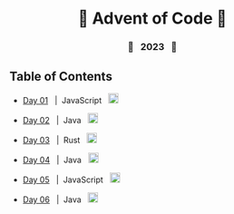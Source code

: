 <div align="center">
  <h1>🎄 Advent of Code 🎄</h1>
</div>

<div align="center">
  <h3>🌟&nbsp;&nbsp;&nbsp;2023&nbsp;&nbsp;&nbsp;🌟</h3>
</div>

## Table of Contents

- <a href="https://github.com/AndrewKohn/advent-of-code-2023/blob/master/01/day1-part1.js">Day 01</a>&nbsp;&nbsp;&nbsp;|&nbsp;&nbsp;JavaScript&nbsp;&nbsp;
  <img
    height="18px"
    src="https://cdn.jsdelivr.net/gh/devicons/devicon/icons/javascript/javascript-original.svg"
    alt="javascript icon"
    title="JavaScript"
  />

- <a href="https://github.com/AndrewKohn/advent-of-code-2023/blob/master/02/DayTwoPartOne.java">Day 02</a>&nbsp;&nbsp;&nbsp;|&nbsp;&nbsp;Java&nbsp;&nbsp;
  <img
    height="18px"
    src="https://cdn.jsdelivr.net/gh/devicons/devicon/icons/java/java-original.svg"
    alt="java icon"
    title="Java"
  />

- <a href="https://github.com/AndrewKohn/advent-of-code-2023/tree/master/03">Day 03</a>&nbsp;&nbsp;&nbsp;|&nbsp;&nbsp;Rust&nbsp;&nbsp;
  <img
    height="18px"
    src="https://cdn.jsdelivr.net/gh/devicons/devicon/icons/rust/rust-plain.svg"
    alt="rust icon"
    title="Rust"
  />

- <a href="https://github.com/AndrewKohn/advent-of-code-2023/blob/master/04/DayFourPartOne.java">Day 04</a>&nbsp;&nbsp;&nbsp;|&nbsp;&nbsp;Java&nbsp;&nbsp;
  <img
    height="18px"
    src="https://cdn.jsdelivr.net/gh/devicons/devicon/icons/java/java-original.svg"
    alt="java icon"
    title="Java"
  />

- <a href="https://github.com/AndrewKohn/advent-of-code-2023/blob/master/05/day5_part1.js">Day 05</a>&nbsp;&nbsp;&nbsp;|&nbsp;&nbsp;JavaScript&nbsp;&nbsp;
  <img
    height="18px"
    src="https://cdn.jsdelivr.net/gh/devicons/devicon/icons/javascript/javascript-original.svg"
    alt="javascript icon"
    title="JavaScript"
  />


- <a href="https://github.com/AndrewKohn/advent-of-code-2023/blob/master/06/DaySixPartOne.java">Day 06</a>&nbsp;&nbsp;&nbsp;|&nbsp;&nbsp;Java&nbsp;&nbsp;
  <img
    height="18px"
    src="https://cdn.jsdelivr.net/gh/devicons/devicon/icons/java/java-original.svg"
    alt="java icon"
    title="Java"
  />
